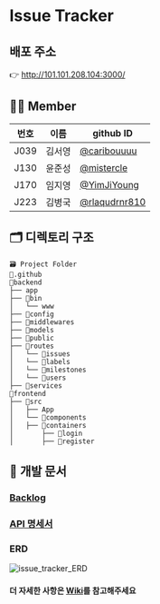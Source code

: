 # Issue Tracker

## 배포 주소 
👉 http://101.101.208.104:3000/
## 👫🏻 Member
| 번호 | 이름 | github ID |
| ---- | ---- | ---- |
| J039 | 김서영 | [@caribouuuu](https://github.com/caribouuuu) |
| J130 | 윤준성 | [@mistercle](https://github.com/mistercle) |
| J170 | 임지영 | [@YimJiYoung](https://github.com/YimJiYoung) |
| J223 | 김병국 | [@rlaqudrnr810](https://github.com/rlaqudrnr810) |

## 🗂 디렉토리 구조
```
🗃 Project Folder  
📁.github  
📁backend  
├── app  
├── 📁bin  
│   └── www  
├── 📁config  
├── 📁middlewares  
├── 📁models  
├── 📁public  
├── 📁routes  
│   └── 📁issues  
│   └── 📁labels  
│   └── 📁milestones  
│   └── 📁users  
├── 📁services  
📁frontend  
├── 📁src  
│   ├── App  
│   └── 📁components  
│   ├── 📁containers  
│       ├── 📁login  
│       ├── 📁register  
```

## 📑 개발 문서

### [Backlog](https://docs.google.com/spreadsheets/d/1JoNtBpVZUKCupKhUhpHzfvt8pS_82fO8/edit#gid=1936612954)
### [API 명세서](https://docs.google.com/spreadsheets/d/1-54HOP-ZShDqzAO8a4ERdTsgoik2rP5WnmpC334Wpq8/edit#gid=0)
### ERD
![issue_tracker_ERD](https://user-images.githubusercontent.com/48170519/97652088-f5735d00-1aa0-11eb-86a9-f243f0c22c3a.PNG)

#### 더 자세한 사항은 [Wiki](https://github.com/boostcamp-2020/IssueTracker-22/wiki)를 참고해주세요
